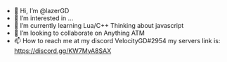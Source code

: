 - 👋 Hi, I’m @lazerGD
- 👀 I’m interested in ...
- 🌱 I’m currently learning Lua/C++ Thinking about javascript
- 💞️ I’m looking to collaborate on Anything ATM
- 📫 How to reach me at my discord VelocityGD#2954 my servers link is: https://discord.gg/KW7MyA8SAX

<!---
lazerGD/lazerGD is a ✨ special ✨ repository because its `README.md` (this file) appears on your GitHub profile.
You can click the Preview link to take a look at your changes.
--->
